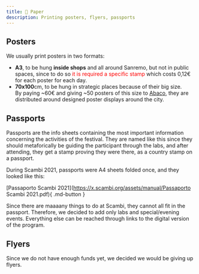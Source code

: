 ```yaml
---
title: 📃 Paper
description: Printing posters, flyers, passports
---
```

## Posters

We usually print posters in two formats:

* **A3**, to be hung **inside shops** and all around Sanremo, but not in public spaces, since to do so <span style='color:var(--red, red)'>it is required a specific stamp</span> which costs 0,12€ for each poster for each day.
* **70x100**cm, to be hung in strategic places because of their big size.  
	By paying \~60€ and giving \~50 posters of this size to [Abaco](https://www.abacospa.it/it/tributi-pubblicita-e-pubbliche-affissioni-sanremo-im.php), they are distributed around designed poster displays around the city.

## Passports

Passports are the info sheets containing the most important information concerning the activities of the festival. They are named like this since they should metaforically be guiding the participant through the labs, and after attending, they get a stamp proving they were there, as a country stamp on a passport.

During Scambi 2021, passports were A4 sheets folded once, and they looked like this:

[Passaporto Scambi 2021](https://x.scambi.org/assets/manual/Passaporto Scambi 2021.pdf){ .md-button }

Since there are maaaany things to do at Scambi, they cannot all fit in the passport. Therefore, we decided to add only labs and special/evening events. Everything else can be reached through links to the digital version of the program.

## Flyers

Since we do not have enough funds yet, we decided we would be giving up flyers.
